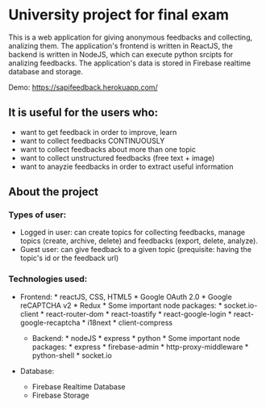 # University project for final exam

This is a web application for giving anonymous feedbacks and collecting, analizing them. The application's frontend is written in ReactJS, the backend is written in NodeJS, which can execute python srcipts for analizing feedbacks. The application's data is stored  in Firebase realtime database and storage.

Demo: https://sapifeedback.herokuapp.com/

## It is useful for the users who:

* want to get feedback in order to improve, learn
* want to collect feedbacks CONTINUOUSLY
* want to collect feedbacks about more than one topic
* want to collect unstructured feedbacks (free text + image)
* want to anayzie feedbacks in order to extract useful information 

## About the project

### Types of user: 

* Logged in user: can create topics for collecting feedbacks, manage topics (create, archive, delete) and feedbacks (export, delete, analyze).
* Guest user: can give feedback to a given topic (prequisite: having the topic's id or the feedback url)

### Technologies used:

* Frontend:
        * reactJS, CSS, HTML5
        * Google OAuth 2.0
        * Google reCAPTCHA v2
        * Redux
        * Some important node packages:
                * socket.io-client
                * react-router-dom
                * react-toastify
                * react-google-login
                * react-google-recaptcha
                * i18next
                * client-compress
  
  * Backend:
         * nodeJS
         * express
         * python
         * Some important node packages:
             * express
             * firebase-admin
             * http-proxy-middleware
             * python-shell
             * socket.io

* Database: 
  * Firebase Realtime Database
  * Firebase Storage 
